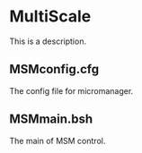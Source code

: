 # MultiScale
This is a description.

## MSMconfig.cfg  
The config file for micromanager.

## MSMmain.bsh  
The main of MSM control.
